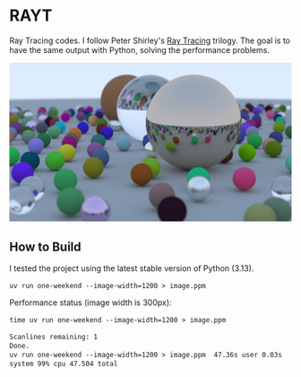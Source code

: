 # RAYT

Ray Tracing codes. I follow Peter Shirley's [Ray Tracing](https://raytracing.github.io/) trilogy. The goal is to have the same output with Python, solving the performance problems.

![](assets/image.png)

## How to Build

I tested the project using the latest stable version of Python (3.13).

```shell
uv run one-weekend --image-width=1200 > image.ppm
```

Performance status (image width is 300px):

```shell
time uv run one-weekend --image-width=1200 > image.ppm
```

```
Scanlines remaining: 1
Done.
uv run one-weekend --image-width=1200 > image.ppm  47.36s user 0.03s system 99% cpu 47.504 total
```
